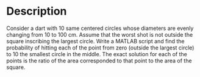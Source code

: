 # Description
Consider a dart with 10 same centered circles whose diameters are evenly changing from 10 to 100 cm.
Assume that the worst shot is not outside the square inscribing the largest circle. Write a MATLAB script and find the probability of hitting
each of the point from zero (outside the largest circle) to
10 the smallest circle in the middle. The exact solution for each of the points is the ratio of the
area corresponded to that point to the area of the square.
